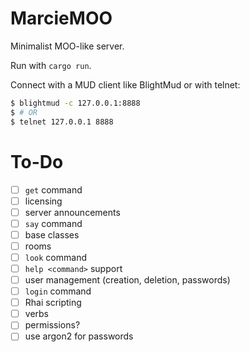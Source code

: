 # MarcieMOO

Minimalist MOO-like server.

Run with `cargo run`.

Connect with a MUD client like BlightMud or with telnet:
```bash
$ blightmud -c 127.0.0.1:8888
$ # OR
$ telnet 127.0.0.1 8888
```

# To-Do

- [ ] `get` command
- [ ] licensing
- [ ] server announcements
- [ ] `say` command
- [ ] base classes
- [ ] rooms
- [ ] `look` command
- [ ] `help <command>` support
- [ ] user management (creation, deletion, passwords)
- [ ] `login` command
- [ ] Rhai scripting
- [ ] verbs
- [ ] permissions?
- [ ] use argon2 for passwords

